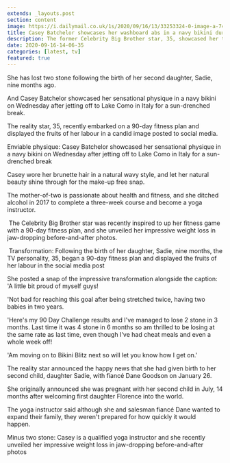 ```yaml
---
extends: _layouts.post
section: content
image: https://i.dailymail.co.uk/1s/2020/09/16/13/33253324-0-image-a-74_1600260106938.jpg 
title: Casey Batchelor showcases her washboard abs in a navy bikini during a getaway to Lake Como, Italy 
description: The former Celebrity Big Brother star, 35, showcased her toned physique during her sun-soaked getaway to Lake Como in Italy on Wednesday. 
date: 2020-09-16-14-06-35 
categories: [latest, tv] 
featured: true 
--- 
```

She has lost two stone following the birth of her second daughter, Sadie, nine months ago. 

And Casey Batchelor showcased her sensational physique in a navy bikini on Wednesday after jetting off to Lake Como in Italy for a sun-drenched break. 

The reality star, 35, recently embarked on a 90-day fitness plan and displayed the fruits of her labour in a candid image posted to social media. 

Enviable physique: Casey Batchelor showcased her sensational physique in a navy bikini on Wednesday after jetting off to Lake Como in Italy for a sun-drenched break

Casey wore her brunette hair in a natural wavy style, and let her natural beauty shine through for the make-up free snap. 

The mother-of-two is passionate about health and fitness, and she ditched alcohol in 2017 to complete a three-week course and become a yoga instructor. 

 The Celebrity Big Brother star was recently inspired to up her fitness game with a 90-day fitness plan, and she unveiled her impressive weight loss in jaw-dropping before-and-after photos. 

 Transformation: Following the birth of her daughter, Sadie, nine months, the TV personality, 35, began a 90-day fitness plan and displayed the fruits of her labour in the social media post

She posted a snap of the impressive transformation alongside the caption: 'A little bit proud of myself guys! 

'Not bad for reaching this goal after being stretched twice, having two babies in two years. 

'Here's my 90 Day Challenge results and I've managed to lose 2 stone in 3 months. Last time it was 4 stone in 6 months so am thrilled to be losing at the same rate as last time, even though I've had cheat meals and even a whole week off!

'Am moving on to Bikini Blitz next so will let you know how I get on.' 

The reality star announced the happy news that she had given birth to her second child, daughter Sadie, with fiancé Dane Goodson on January 26.

She originally announced she was pregnant with her second child in July, 14 months after welcoming first daughter Florence into the world.

The yoga instructor said although she and salesman fiancé Dane wanted to expand their family, they weren't prepared for how quickly it would happen.  

Minus two stone: Casey is a qualified yoga instructor and she recently unveiled her impressive weight loss in jaw-dropping before-and-after photos 

